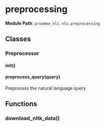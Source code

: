 # preprocessing

**Module Path**: `proxmox_nli.nlu.preprocessing`

## Classes

### Preprocessor

#### __init__()

#### preprocess_query(query)

Preprocess the natural language query

## Functions

### download_nltk_data()

